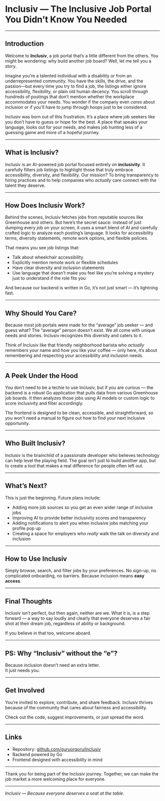 # Inclusiv — The Inclusive Job Portal You Didn’t Know You Needed

---

## Introduction

Welcome to **Inclusiv**, a job portal that’s a little different from the others. You might be wondering: why build another job board? Well, let me tell you a story.

Imagine you’re a talented individual with a disability or from an underrepresented community. You have the skills, the drive, and the passion—but every time you try to find a job, the listings either ignore accessibility, flexibility, or plain old human decency. You scroll through hundreds of postings that don’t mention whether the workplace accommodates your needs. You wonder if the company even *cares* about inclusion or if you’ll have to jump through hoops just to be considered.

Inclusiv was born out of this frustration. It’s a place where job seekers like you don’t have to guess or hope for the best. A place that speaks your language, looks out for your needs, and makes job hunting less of a guessing game and more of a hopeful journey.

---

## What is Inclusiv?

Inclusiv is an AI-powered job portal focused entirely on **inclusivity**. It carefully filters job listings to highlight those that truly embrace accessibility, diversity, and flexibility. Our mission? To bring transparency to hiring practices and to help companies who *actually* care connect with the talent they deserve.

---

## How Does Inclusiv Work?

Behind the scenes, Inclusiv fetches jobs from reputable sources like Greenhouse and others. But here’s the secret sauce: instead of just dumping every job on your screen, it uses a smart blend of AI and carefully crafted logic to analyze each posting’s language. It looks for accessibility terms, diversity statements, remote work options, and flexible policies.

That means you see job listings that:

- Talk about wheelchair accessibility  
- Explicitly mention remote work or flexible schedules  
- Have clear diversity and inclusion statements  
- Use language that doesn’t make you feel like you’re solving a mystery just to understand if the role fits you  

And because our backend is written in Go, it’s not just smart — it’s lightning fast.

---

## Why Should You Care?

Because most job portals were made for the “average” job seeker — and guess what? The “average” person doesn’t exist. We all come with unique needs and stories. Inclusiv recognizes this diversity and caters to it.

Think of Inclusiv like that friendly neighborhood barista who *actually* remembers your name and how you like your coffee — only here, it’s about remembering and respecting your accessibility and inclusion needs.

---

## A Peek Under the Hood

You don’t need to be a techie to use Inclusiv, but if you are curious — the backend is a robust Go application that pulls data from various Greenhouse job boards. It then analyzes those jobs using AI models or custom logic to score inclusivity and filter accordingly.

The frontend is designed to be clean, accessible, and straightforward, so you won’t need a manual to figure out how to find your next inclusive opportunity.

---

## Who Built Inclusiv?

Inclusiv is the brainchild of a passionate developer who believes technology can help level the playing field. The goal isn’t just to build another app, but to create a tool that makes a real difference for people often left out.

---

## What’s Next?

This is just the beginning. Future plans include:

- Adding more job sources so you get an even wider range of inclusive jobs  
- Improving AI to provide better inclusivity scores and transparency  
- Adding notifications to alert you when inclusive jobs matching your profile pop up  
- Creating a space for employers who *really* walk the talk on diversity and inclusion  

---

## How to Use Inclusiv

Simply browse, search, and filter jobs by your preferences. No sign-up, no complicated onboarding, no barriers. Because inclusion means **easy access**.

---

## Final Thoughts

Inclusiv isn’t perfect, but then again, neither are we. What it is, is a step forward — a way to say loudly and clearly that everyone deserves a fair shot at their dream job, regardless of ability or background.

If you believe in that too, welcome aboard.

---

## PS: Why “Inclusiv” without the “e”?

Because inclusion doesn’t need an extra letter.  
It just needs you.

---

## Get Involved

You’re invited to explore, contribute, and share feedback. Inclusiv thrives because of the community that cares about fairness and accessibility.

Check out the code, suggest improvements, or just spread the word.

---

## Links

- Repository: [github.com/guruorgoru/Inclusiv](https://github.com/guruorgoru/Inclusiv)  
- Backend powered by Go  
- Frontend designed with accessibility in mind

---

Thank you for being part of the Inclusiv journey. Together, we can make the job market a more welcoming place for everyone.

---

*Inclusiv — Because everyone deserves a seat at the table.*
